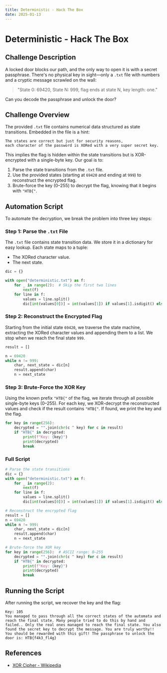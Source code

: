 ```yaml
---
title: Deterministic - Hack The Box
date: 2025-01-13
---
```


<script setup>
    import ChallengeCard from "../../../../../.vitepress/components/ChallengeCard.vue";
</script>

# Deterministic - Hack The Box

## Challenge Description

A locked door blocks our path, and the only way to open it is with a secret passphrase. There's no physical key in
sight—only a `.txt` file with numbers and a cryptic message scrawled on the wall:

> "State 0: 69420, State N: 999, flag ends at state N, key length: one."

Can you decode the passphrase and unlock the door?

## Challenge Overview

The provided `.txt` file contains numerical data structured as state transitions. Embedded in the file is a hint:

```
The states are correct but just for security reasons, 
each character of the password is XORed with a very super secret key.
```

This implies the flag is hidden within the state transitions but is XOR-encrypted with a single-byte key. Our goal is
to:

1. Parse the state transitions from the `.txt` file.
2. Use the provided states (starting at `69420` and ending at `999`) to reconstruct the encrypted flag.
3. Brute-force the key (0–255) to decrypt the flag, knowing that it begins with `"HTB{"`.

## Automation Script

To automate the decryption, we break the problem into three key steps:

### Step 1: Parse the `.txt` File

The `.txt` file contains state transition data. We store it in a dictionary for easy lookup. Each state maps to a tuple:

- The XORed character value.
- The next state.

```python
dic = {}

with open("deterministic.txt") as f:
    for _ in range(2):  # Skip the first two lines
        next(f)
    for line in f:
        values = line.split()
        dic[int(values[0])] = int(values[1]) if values[1].isdigit() else values[1], int(values[2])
```

### Step 2: Reconstruct the Encrypted Flag

Starting from the initial state `69420`, we traverse the state machine, extracting the XORed character values and
appending them to a list. We stop when we reach the final state `999`.

```python
result = []

n = 69420
while n != 999:
    char, next_state = dic[n]
    result.append(char)
    n = next_state
```

### Step 3: Brute-Force the XOR Key

Using the known prefix `"HTB{"` of the flag, we iterate through all possible single-byte keys (0–255). For each key, we
XOR-decrypt the reconstructed values and check if the result contains `"HTB{"`. If found, we print the key and the flag.

```python
for key in range(256):
    decrypted = "".join(chr(c ^ key) for c in result)
    if "HTB{" in decrypted:
        print(f"Key: {key}")
        print(decrypted)
        break
```

### Full Script

```python
# Parse the state transitions
dic = {}
with open("deterministic.txt") as f:
    for _ in range(2):
        next(f)
    for line in f:
        values = line.split()
        dic[int(values[0])] = int(values[1]) if values[1].isdigit() else values[1], int(values[2])

# Reconstruct the encrypted flag
result = []
n = 69420
while n != 999:
    char, next_state = dic[n]
    result.append(char)
    n = next_state

# Brute-force the XOR key
for key in range(256):  # ASCII range: 0–255
    decrypted = "".join(chr(c ^ key) for c in result)
    if "HTB{" in decrypted:
        print(f"Key: {key}")
        print(decrypted)
        break
```

## Running the Script

After running the script, we recover the key and the flag:

```plaintext
Key: 105
You managed to pass through all the correct states of the automata and reach the final state. Many people tried to do this by hand and failed.. Only the real ones managed to reach the final state. You also found the secret key to decrypt the message. You are truly worthy!! You should be rewarded with this gift! The passphrase to unlock the door is: HTB{f4k3_fl4g}
```

<ChallengeCard
    challengeType="misc"
    challengeName="Deterministic"
    htbCardLink="https://www.hackthebox.com/achievement/challenge/585215/139"
/>

## References

- [XOR Cipher - Wikipedia](https://en.wikipedia.org/wiki/XOR_cipher)
